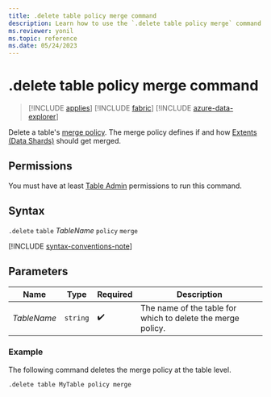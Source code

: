 ```yaml
---
title: .delete table policy merge command
description: Learn how to use the `.delete table policy merge` command to delete a table's merge policy.
ms.reviewer: yonil
ms.topic: reference
ms.date: 05/24/2023
---
```

# .delete table policy merge command

> [!INCLUDE [applies](../includes/applies-to-version/applies.md)] [!INCLUDE [fabric](../includes/applies-to-version/fabric.md)] [!INCLUDE [azure-data-explorer](../includes/applies-to-version/azure-data-explorer.md)]

Delete a table's [merge policy](merge-policy.md). The merge policy defines if and how [Extents (Data Shards)](../management/extents-overview.md) should get merged.

## Permissions

You must have at least [Table Admin](../access-control/role-based-access-control.md) permissions to run this command.

## Syntax

`.delete` `table` *TableName* `policy` `merge`

[!INCLUDE [syntax-conventions-note](../includes/syntax-conventions-note.md)]

## Parameters

|Name|Type|Required|Description|
|--|--|--|--|
|*TableName*| `string` | :heavy_check_mark:|The name of the table for which to delete the merge policy.|

### Example

The following command deletes the merge policy at the table level.

```kusto
.delete table MyTable policy merge 
```
